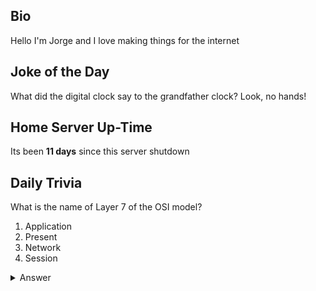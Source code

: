 ## Bio

Hello I'm Jorge and I love making things for the internet

## Joke of the Day

What did the digital clock say to the grandfather clock? Look, no hands!

## Home Server Up-Time

Its been **11 days** since this server shutdown


## Daily Trivia

What is the name of Layer 7 of the OSI model?
 1. Application
 2. Present
 3. Network
 4. Session

<details>
  <summary>Answer</summary>
  Application
</details>
